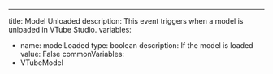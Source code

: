 ---
title: Model Unloaded
description: This event triggers when a model is unloaded in VTube Studio.
variables:
  - name: modelLoaded
    type: boolean
    description: If the model is loaded
    value: False
commonVariables:
  - VTubeModel